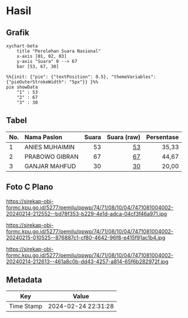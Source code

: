 # Hasil

## Grafik

```mermaid
xychart-beta
    title "Perolehan Suara Nasional"
    x-axis [01, 02, 03]
    y-axis "Suara" 0 --> 67
    bar [53, 67, 30]
```

```mermaid
%%{init: {"pie": {"textPosition": 0.5}, "themeVariables": {"pieOuterStrokeWidth": "5px"}} }%%
pie showData
    "1" : 53
    "2" : 67
    "3" : 30
```

## Tabel

| No. | Nama Paslon    | Suara | Suara (raw) | Persentase |
|:--- |:-------------- | -----:| -----------:| ----------:|
| 1   | ANIES MUHAIMIN | 53    | [53][p-1]   | 35,33      |
| 2   | PRABOWO GIBRAN | 67    | [67][p-2]   | 44,67      |
| 3   | GANJAR MAHFUD  | 30    | [30][p-3]   | 20,00      |


[p-1]: https://github.com/gigit-pemilu/pemilu-2024/blob/main/pilpres/hitung-suara/sub/74-sulawesi-tenggara/sub/71-kota-kendari/sub/08-kadia/sub/1004-wowawanggu/sub/002-tps/sub/paslon-1.txt
[p-2]: https://github.com/gigit-pemilu/pemilu-2024/blob/main/pilpres/hitung-suara/sub/74-sulawesi-tenggara/sub/71-kota-kendari/sub/08-kadia/sub/1004-wowawanggu/sub/002-tps/sub/paslon-2.txt
[p-3]: https://github.com/gigit-pemilu/pemilu-2024/blob/main/pilpres/hitung-suara/sub/74-sulawesi-tenggara/sub/71-kota-kendari/sub/08-kadia/sub/1004-wowawanggu/sub/002-tps/sub/paslon-3.txt

## Foto C Plano

https://sirekap-obj-formc.kpu.go.id/5277/pemilu/ppwp/74/71/08/10/04/7471081004002-20240214-212552--bd78f353-b229-4e1d-adca-04cf3f46a971.jpg

https://sirekap-obj-formc.kpu.go.id/5277/pemilu/ppwp/74/71/08/10/04/7471081004002-20240215-010525--876887c1-cf80-4642-96f8-e415f91ac1b4.jpg

https://sirekap-obj-formc.kpu.go.id/5277/pemilu/ppwp/74/71/08/10/04/7471081004002-20240214-212613--461a8c0b-dd43-4257-a814-65f6b282972f.jpg


## Metadata

| Key        | Value               |
| ---------- | ------------------- |
| Time Stamp | 2024-02-24 22:31:28 |



